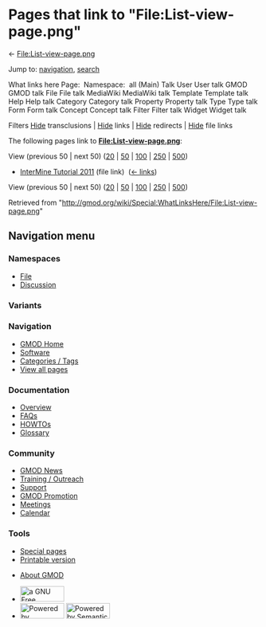 <div id="mw-page-base" class="noprint">

</div>

<div id="mw-head-base" class="noprint">

</div>

<div id="content" class="mw-body" role="main">

<span id="top"></span>

<div id="mw-js-message" style="display:none;">

</div>



# <span dir="auto">Pages that link to "File:List-view-page.png"</span>

<div id="bodyContent">

<div id="contentSub">

←
[File:List-view-page.png](/wiki/File:List-view-page.png "File:List-view-page.png")

</div>

<div id="jump-to-nav" class="mw-jump">

Jump to: [navigation](#mw-navigation), [search](#p-search)

</div>

<div id="mw-content-text">

What links here Page:  Namespace:  all (Main) Talk User User talk GMOD
GMOD talk File File talk MediaWiki MediaWiki talk Template Template talk
Help Help talk Category Category talk Property Property talk Type Type
talk Form Form talk Concept Concept talk Filter Filter talk Widget
Widget talk

Filters
[Hide](/mediawiki/index.php?title=Special:WhatLinksHere/File:List-view-page.png&hidetrans=1 "Special:WhatLinksHere/File:List-view-page.png")
transclusions \|
[Hide](/mediawiki/index.php?title=Special:WhatLinksHere/File:List-view-page.png&hidelinks=1 "Special:WhatLinksHere/File:List-view-page.png")
links \|
[Hide](/mediawiki/index.php?title=Special:WhatLinksHere/File:List-view-page.png&hideredirs=1 "Special:WhatLinksHere/File:List-view-page.png")
redirects \|
[Hide](/mediawiki/index.php?title=Special:WhatLinksHere/File:List-view-page.png&hideimages=1 "Special:WhatLinksHere/File:List-view-page.png")
file links

The following pages link to
**[File:List-view-page.png](/wiki/File:List-view-page.png "File:List-view-page.png")**:

View (previous 50 \| next 50)
([20](/mediawiki/index.php?title=Special:WhatLinksHere/File:List-view-page.png&limit=20 "Special:WhatLinksHere/File:List-view-page.png")
\|
[50](/mediawiki/index.php?title=Special:WhatLinksHere/File:List-view-page.png&limit=50 "Special:WhatLinksHere/File:List-view-page.png")
\|
[100](/mediawiki/index.php?title=Special:WhatLinksHere/File:List-view-page.png&limit=100 "Special:WhatLinksHere/File:List-view-page.png")
\|
[250](/mediawiki/index.php?title=Special:WhatLinksHere/File:List-view-page.png&limit=250 "Special:WhatLinksHere/File:List-view-page.png")
\|
[500](/mediawiki/index.php?title=Special:WhatLinksHere/File:List-view-page.png&limit=500 "Special:WhatLinksHere/File:List-view-page.png"))

- [InterMine Tutorial
  2011](/wiki/InterMine_Tutorial_2011 "InterMine Tutorial 2011") (file
  link) ‎ <span class="mw-whatlinkshere-tools">([←
  links](/mediawiki/index.php?title=Special:WhatLinksHere&target=InterMine+Tutorial+2011 "Special:WhatLinksHere"))</span>

View (previous 50 \| next 50)
([20](/mediawiki/index.php?title=Special:WhatLinksHere/File:List-view-page.png&limit=20 "Special:WhatLinksHere/File:List-view-page.png")
\|
[50](/mediawiki/index.php?title=Special:WhatLinksHere/File:List-view-page.png&limit=50 "Special:WhatLinksHere/File:List-view-page.png")
\|
[100](/mediawiki/index.php?title=Special:WhatLinksHere/File:List-view-page.png&limit=100 "Special:WhatLinksHere/File:List-view-page.png")
\|
[250](/mediawiki/index.php?title=Special:WhatLinksHere/File:List-view-page.png&limit=250 "Special:WhatLinksHere/File:List-view-page.png")
\|
[500](/mediawiki/index.php?title=Special:WhatLinksHere/File:List-view-page.png&limit=500 "Special:WhatLinksHere/File:List-view-page.png"))

</div>

<div class="printfooter">

Retrieved from
"<http://gmod.org/wiki/Special:WhatLinksHere/File:List-view-page.png>"

</div>

<div id="catlinks" class="catlinks catlinks-allhidden">

</div>

<div class="visualClear">

</div>

</div>

</div>

<div id="mw-navigation">

## Navigation menu

<div id="mw-head">



<div id="left-navigation">

<div id="p-namespaces" class="vectorTabs" role="navigation"
aria-labelledby="p-namespaces-label">

### Namespaces

- <span id="ca-nstab-image"><a href="/wiki/File:List-view-page.png" accesskey="c"
  title="View the file page [c]">File</a></span>
- <span id="ca-talk"><a
  href="/mediawiki/index.php?title=File_talk:List-view-page.png&amp;action=edit&amp;redlink=1"
  accesskey="t"
  title="Discussion about the content page [t]">Discussion</a></span>

</div>

<div id="p-variants" class="vectorMenu emptyPortlet" role="navigation"
aria-labelledby="p-variants-label">

### 

### Variants[](#)

<div class="menu">

</div>

</div>

</div>

<div id="right-navigation">





</div>



</div>

</div>

</div>

<div id="mw-panel">

<div id="p-logo" role="banner">

<a href="/wiki/Main_Page"
style="background-image: url(http://gmod.org/images/GMOD-cogs.png);"
title="Visit the main page"></a>

</div>

<div id="p-Navigation" class="portal" role="navigation"
aria-labelledby="p-Navigation-label">

### Navigation

<div class="body">

- <span id="n-GMOD-Home">[GMOD Home](/wiki/Main_Page)</span>
- <span id="n-Software">[Software](/wiki/GMOD_Components)</span>
- <span id="n-Categories-.2F-Tags">[Categories /
  Tags](/wiki/Categories)</span>
- <span id="n-View-all-pages">[View all
  pages](/wiki/Special:AllPages)</span>

</div>

</div>

<div id="p-Documentation" class="portal" role="navigation"
aria-labelledby="p-Documentation-label">

### Documentation

<div class="body">

- <span id="n-Overview">[Overview](/wiki/Overview)</span>
- <span id="n-FAQs">[FAQs](/wiki/Category:FAQ)</span>
- <span id="n-HOWTOs">[HOWTOs](/wiki/Category:HOWTO)</span>
- <span id="n-Glossary">[Glossary](/wiki/Glossary)</span>

</div>

</div>

<div id="p-Community" class="portal" role="navigation"
aria-labelledby="p-Community-label">

### Community

<div class="body">

- <span id="n-GMOD-News">[GMOD News](/wiki/GMOD_News)</span>
- <span id="n-Training-.2F-Outreach">[Training /
  Outreach](/wiki/Training_and_Outreach)</span>
- <span id="n-Support">[Support](/wiki/Support)</span>
- <span id="n-GMOD-Promotion">[GMOD
  Promotion](/wiki/GMOD_Promotion)</span>
- <span id="n-Meetings">[Meetings](/wiki/Meetings)</span>
- <span id="n-Calendar">[Calendar](/wiki/Calendar)</span>

</div>

</div>

<div id="p-tb" class="portal" role="navigation"
aria-labelledby="p-tb-label">

### Tools

<div class="body">

- <span id="t-specialpages"><a href="/wiki/Special:SpecialPages" accesskey="q"
  title="A list of all special pages [q]">Special pages</a></span>
- <span id="t-print"><a
  href="/mediawiki/index.php?title=Special:WhatLinksHere/File:List-view-page.png&amp;printable=yes"
  rel="alternate" accesskey="p"
  title="Printable version of this page [p]">Printable version</a></span>

</div>

</div>

</div>

</div>

<div id="footer" role="contentinfo">

- <span id="footer-places-about">[About
  GMOD](/wiki/GMOD:About "GMOD:About")</span>

<!-- -->

- <span id="footer-copyrightico">[<img src="http://www.gnu.org/graphics/gfdl-logo-small.png" width="88"
  height="31" alt="a GNU Free Documentation License" />](http://www.gnu.org/licenses/fdl-1.3.html)</span>
- <span id="footer-poweredbyico">[<img src="/mediawiki/skins/common/images/poweredby_mediawiki_88x31.png"
  width="88" height="31" alt="Powered by MediaWiki" />](//www.mediawiki.org/)
  [<img
  src="/mediawiki/extensions/SemanticMediaWiki/includes/../resources/images/smw_button.png"
  width="88" height="31" alt="Powered by Semantic MediaWiki" />](https://www.semantic-mediawiki.org/wiki/Semantic_MediaWiki)</span>

<div style="clear:both">

</div>

</div>

